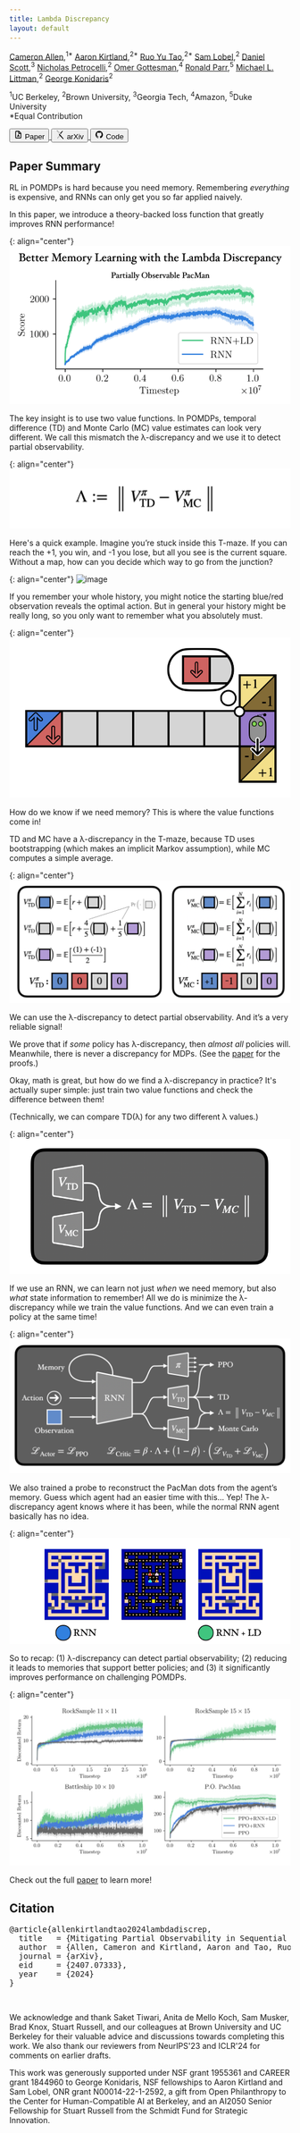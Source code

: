 ```yaml
---
title: Lambda Discrepancy
layout: default
---
```


<!-- # Mitigating Partial Observability in Sequential Decision Processes via the Lambda Discrepancy -->

[Cameron Allen](https://camallen.net),<sup>1\*</sup> [Aaron Kirtland](https://atkirtland.github.io/),<sup>2\*</sup> [Ruo Yu Tao](https://taodav.cc/),<sup>2\*</sup> [Sam Lobel](https://samlobel.github.io/),<sup>2</sup> [Daniel Scott](https://dsctt.github.io/),<sup>3</sup> [Nicholas Petrocelli](https://www.linkedin.com/in/nicholasrp/),<sup>2</sup> [Omer Gottesman](https://omergott.github.io/),<sup>4</sup> [Ronald Parr](https://users.cs.duke.edu/~parr/),<sup>5</sup> [Michael L. Littman](https://www.littmania.com),<sup>2</sup> [George Konidaris](https://cs.brown.edu/~gdk/)<sup>2</sup>

<sup>1</sup>UC Berkeley, <sup>2</sup>Brown University, <sup>3</sup>Georgia Tech, <sup>4</sup>Amazon, <sup>5</sup>Duke University
<br/>*Equal Contribution

<div class="flex text-sm md:text-base mb-8 mt-4">
  <a href="https://arxiv.org/pdf/2407.07333">
    <button class="border hover:text-white hover:bg-black border-solid border-black rounded-md px-4 py-1 mr-4">
      <div class="flex items-center">
        <svg viewBox="0 0 24 24" width="1.2em" height="1.2em" class="inline-block mr-1">
          <g fill="none" fill-rule="evenodd">
          <path d="M24 0v24H0V0zM12.593 23.258l-.011.002l-.071.035l-.02.004l-.014-.004l-.071-.035c-.01-.004-.019-.001-.024.005l-.004.01l-.017.428l.005.02l.01.013l.104.074l.015.004l.012-.004l.104-.074l.012-.016l.004-.017l-.017-.427c-.002-.01-.009-.017-.017-.018m.265-.113l-.013.002l-.185.093l-.01.01l-.003.011l.018.43l.005.012l.008.007l.201.093c.012.004.023 0 .029-.008l.004-.014l-.034-.614c-.003-.012-.01-.02-.02-.022m-.715.002a.023.023 0 0 0-.027.006l-.006.014l-.034.614c0 .012.007.02.017.024l.015-.002l.201-.093l.01-.008l.004-.011l.017-.43l-.003-.012l-.01-.01z"></path>
          <path fill="currentColor" d="M13.586 2a2 2 0 0 1 1.284.467l.13.119L19.414 7a2 2 0 0 1 .578 1.238l.008.176V20a2 2 0 0 1-1.85 1.995L18 22H6a2 2 0 0 1-1.995-1.85L4 20V4a2 2 0 0 1 1.85-1.995L6 2zM12 4H6v16h12V10h-4.5a1.5 1.5 0 0 1-1.493-1.356L12 8.5zm.988 7.848a6.223 6.223 0 0 0 2.235 3.872c.887.717.076 2.121-.988 1.712a6.223 6.223 0 0 0-4.47 0c-1.065.41-1.876-.995-.989-1.712a6.222 6.222 0 0 0 2.235-3.872c.178-1.127 1.8-1.126 1.977 0m-.99 2.304l-.688 1.196h1.38zM14 4.414V8h3.586z"></path>
          </g>
        </svg>
        Paper
      </div>
    </button>
  </a>
  <a href="https://arxiv.org/abs/2407.07333">
    <button class="border hover:text-white hover:bg-black border-solid border-black rounded-md px-4 py-1 mr-4">
      <div class="flex items-center">
        <svg viewBox="0 0 24 24" width="1.2em" height="1.2em" class="inline-block mr-1">
          <path fill="currentColor" d="M3.842 0a1 1 0 0 0-.922.608c-.153.369-.044.627.294 1.111l6.919 8.36l-1.023 1.106a1.04 1.04 0 0 0 .003 1.423l1.23 1.313l-5.44 6.444c-.28.3-.453.823-.297 1.199a1.025 1.025 0 0 0 .959.635a.91.91 0 0 0 .689-.34l5.783-6.126l7.49 8.005a.85.85 0 0 0 .684.26a.96.96 0 0 0 .877-.615c.158-.377-.017-.75-.306-1.14L13.73 13.9l1.064-1.13a.963.963 0 0 0 .009-1.316L4.633.464S4.26.01 3.867 0zm0 .272h.017c.218.005.487.272.564.364l.005.006l.005.005l10.17 10.99a.69.69 0 0 1-.008.946l-1.066 1.133l-1.498-1.772l-8.6-10.39c-.328-.472-.352-.619-.26-.841a.73.73 0 0 1 .671-.44Zm14.341 1.57a.88.88 0 0 0-.655.242l-5.696 6.158l1.694 1.832l5.309-6.514c.325-.433.479-.66.325-1.029a1.12 1.12 0 0 0-.977-.689m-7.655 12.282l1.318 1.414l-5.786 6.13a.65.65 0 0 1-.496.26a.75.75 0 0 1-.706-.467c-.112-.269.036-.687.244-.909l.005-.005l.005-.006z"></path>
        </svg>
        arXiv
      </div>
    </button>
  </a>
  <a href="https://github.com/brownirl/lambda_discrepancy">
    <button class="border hover:text-white hover:bg-black border-solid border-black rounded-md px-4 py-1 undefined">
      <div class="flex items-center">
        <svg viewBox="0 0 24 24" width="1.2em" height="1.2em" class="inline-block mr-1">
          <path fill="currentColor" d="M12 2A10 10 0 0 0 2 12c0 4.42 2.87 8.17 6.84 9.5c.5.08.66-.23.66-.5v-1.69c-2.77.6-3.36-1.34-3.36-1.34c-.46-1.16-1.11-1.47-1.11-1.47c-.91-.62.07-.6.07-.6c1 .07 1.53 1.03 1.53 1.03c.87 1.52 2.34 1.07 2.91.83c.09-.65.35-1.09.63-1.34c-2.22-.25-4.55-1.11-4.55-4.92c0-1.11.38-2 1.03-2.71c-.1-.25-.45-1.29.1-2.64c0 0 .84-.27 2.75 1.02c.79-.22 1.65-.33 2.5-.33s1.71.11 2.5.33c1.91-1.29 2.75-1.02 2.75-1.02c.55 1.35.2 2.39.1 2.64c.65.71 1.03 1.6 1.03 2.71c0 3.82-2.34 4.66-4.57 4.91c.36.31.69.92.69 1.85V21c0 .27.16.59.67.5C19.14 20.16 22 16.42 22 12A10 10 0 0 0 12 2"></path>
        </svg>
        Code
      </div>
    </button>
  </a>
</div>

## Paper Summary

RL in POMDPs is hard because you need memory. Remembering *everything* is expensive, and RNNs can only get you so far applied naively.

In this paper, we introduce a theory-backed loss function that greatly improves RNN performance!

{: align="center"}
![image](images/pacman.gif)

The key insight is to use two value functions. In POMDPs, temporal difference (TD) and Monte Carlo (MC) value estimates can look very different. We call this mismatch the λ-discrepancy and we use it to detect partial observability.

<!-- $$ \Lambda := \| V^\pi_\mathrm{TD} - V^\pi_\mathrm{MC}\|$${: font-size:huge} -->
{: align="center"}
![image](images/ld-def.png)

Here's a quick example. Imagine you’re stuck inside this T-maze. If you can reach the +1, you win, and -1 you lose, but all you see is the current square. Without a map, how can you decide which way to go from the junction?

{: align="center"}
![image](images/t-maze.gif)

If you remember your whole history, you might notice the starting blue/red observation reveals the optimal action. But in general your history might be really long, so you only want to remember what you absolutely must.

{: align="center"}
![image](images/t-maze-memory.png)

How do we know if we need memory? This is where the value functions come in!

TD and MC have a λ-discrepancy in the T-maze, because TD uses bootstrapping (which makes an implicit Markov assumption), while MC computes a simple average.

{: align="center"}
![image](images/t-maze-td-mc.png)

We can use the λ-discrepancy to detect partial observability. And it’s a very reliable signal!

We prove that if *some* policy has λ-discrepancy, then *almost all* policies will. Meanwhile, there is never a discrepancy for MDPs. (See the [paper](https://arxiv.org/pdf/2407.07333) for the proofs.)

Okay, math is great, but how do we find a λ-discrepancy in practice? It's actually super simple: just train two value functions and check the difference between them!

(Technically, we can compare TD(λ) for any two different λ values.)

{: align="center"}
![image](images/arch-super-simple.png)

If we use an RNN, we can learn not just *when* we need memory, but also *what* state information to remember! All we do is minimize the λ-discrepancy while we train the value functions. And we can even train a policy at the same time!

{: align="center"}
![image](images/arch-full.png)

We also trained a probe to reconstruct the PacMan dots from the agent’s memory. Guess which agent had an easier time with this… Yep! The λ-discrepancy agent knows where it has been, while the normal RNN agent basically has no idea.

{: align="center"}
![image](images/memory-viz.gif)

So to recap: (1) λ-discrepancy can detect partial observability; (2) reducing it leads to memories that support better policies; and (3) it significantly improves performance on challenging POMDPs.

{: align="center"}
![image](images/learning-curves.png)

Check out the full [paper](https://arxiv.org/pdf/2407.07333) to learn more!

## Citation

<pre class="bibtex">
@article{allenkirtlandtao2024lambdadiscrep,
  title   = {Mitigating Partial Observability in Sequential Decision Processes via the Lambda Discrepancy},
  author  = {Allen, Cameron and Kirtland, Aaron and Tao, Ruo Yu and Lobel, Sam and Scott, Daniel and Petrocelli, Nicholas and Gottesman, Omer and Parr, Ronald and Littman, Michael L. and Konidaris, George},
  journal = {arXiv},
  eid     = {2407.07333},
  year    = {2024}
}
</pre>
<br />

We acknowledge and thank Saket Tiwari, Anita de Mello Koch, Sam Musker, Brad Knox, Stuart Russell, and our colleagues at Brown University and UC Berkeley for their valuable advice and discussions towards completing this work. We also thank our reviewers from NeurIPS'23 and ICLR'24 for comments on earlier drafts.

This work was generously supported under NSF grant 1955361 and CAREER grant 1844960 to George Konidaris, NSF fellowships to Aaron Kirtland and Sam Lobel, ONR grant N00014-22-1-2592, a gift from Open Philanthropy to the Center for Human-Compatible AI at Berkeley, and an AI2050 Senior Fellowship for Stuart Russell from the Schmidt Fund for Strategic Innovation.
